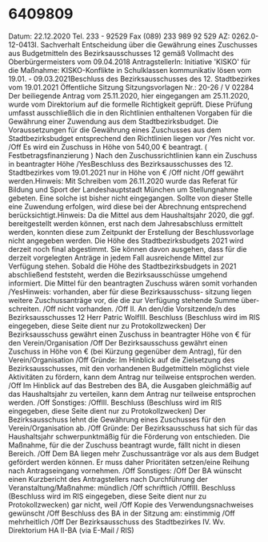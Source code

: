 # 6409809

Datum: 22.12.2020 Tel. 233 - 92529 Fax (089) 233 989 92 529 AZ: 0262.0-12-0413I. Sachverhalt
Entscheidung über die Gewährung eines Zuschusses aus Budgetmitteln des Bezirksausschusses 12 gemäß Vollmacht des Oberbürgermeisters vom 09.04.2018
AntragstellerIn: Initiative 'KISKO'
für die Maßnahme: KISKO-Konflikte in Schulklassen kommunikativ lösen vom 19.01. - 09.03.2021Beschluss des Bezirksausschusses des 12. Stadtbezirkes vom 19.01.2021
Öffentliche Sitzung
Sitzungsvorlagen Nr.: 20-26 / V 02284
Der beiliegende Antrag vom 25.11.2020, hier eingegangen am 25.11.2020, wurde vom Direktorium auf die formelle Richtigkeit geprüft. Diese Prüfung umfasst ausschließlich die in den Richtlinien enthaltenen Vorgaben für die Gewährung einer Zuwendung aus dem Stadtbezirksbudget.
Die Voraussetzungen für die Gewährung eines Zuschusses aus dem Stadtbezirksbudget entsprechend den Richtlinien liegen
vor /Yes
nicht vor. /Off
Es wird ein Zuschuss in Höhe von 540,00 € beantragt. ( Festbetragsfinanzierung ) Nach den Zuschussrichtlinien kann ein Zuschuss
in beantragter Höhe /YesBeschluss des Bezirksausschusses des 12. Stadtbezirkes vom 19.01.2021
nur in Höhe von € /Off
nicht /Off
gewährt werden.Hinweis:
Mit Schreiben vom 26.11.2020 wurde das Referat für Bildung und Sport der Landeshauptstadt München um Stellungnahme gebeten. Eine solche ist bisher nicht eingegangen. Sollte von dieser Stelle eine Zuwendung erfolgen, wird diese bei der Abrechnung entsprechend berücksichtigt.Hinweis:
Da die Mittel aus dem Haushaltsjahr 2020, die ggf. bereitgestellt werden können, erst nach dem Jahresabschluss ermittelt werden, konnten diese zum Zeitpunkt der Erstellung der Beschlussvorlage nicht angegeben werden. Die Höhe des Stadtbezirksbudgets 2021 wird derzeit noch final abgestimmt. Sie können davon ausgehen, dass für die derzeit vorgelegten Anträge in jedem Fall ausreichende Mittel zur Verfügung stehen. Sobald die Höhe des Stadtbezirksbudgets in 2021 abschließend feststeht, werden die Bezirksausschüsse umgehend informiert.
Die Mittel für den beantragten Zuschuss wären somit
vorhanden /YesHinweis:
vorhanden, aber für diese Bezirksausschuss- sitzung liegen weitere Zuschussanträge vor, die die zur Verfügung stehende Summe über- schreiten. /Off
nicht vorhanden. /Off
II. An den/die Vorsitzende/n des Bezirksausschusses 12 Herr Patric WolfIII. Beschluss (Beschluss wird im RIS eingegeben, diese Seite dient nur zu Protokollzwecken)
Der Bezirksausschuss gewährt einen Zuschuss in beantragter Höhe von € für den Verein/Organisation /Off
Der Bezirksausschuss gewährt einen Zuschuss in Höhe von € (bei Kürzung gegenüber dem Antrag), für den Verein/Organisation /Off
Gründe:
Im Hinblick auf die Zielsetzung des Bezirksausschusses, mit den vorhandenen Budgetmitteln möglichst viele Aktivitäten zu fördern, kann dem Antrag nur teilweise entsprochen werden. /Off
Im Hinblick auf das Bestreben des BA, die Ausgaben gleichmäßig auf das Haushaltsjahr zu verteilen, kann dem Antrag nur teilweise entsprochen werden. /Off
Sonstiges: /OffIII. Beschluss (Beschluss wird im RIS eingegeben, diese Seite dient nur zu Protokollzwecken)
Der Bezirksausschuss lehnt die Gewährung eines Zuschusses für den Verein/Organisation ab. /Off
Gründe:
Der Bezirksausschuss hat sich für das Haushaltsjahr schwerpunktmäßig für die Förderung von entschieden. Die Maßnahme, für die der Zuschuss beantragt wurde, fällt nicht in diesen Bereich. /Off
Dem BA liegen mehr Zuschussanträge vor als aus dem Budget gefördert werden können. Er muss daher Prioritäten setzen/eine Reihung nach Antragseingang vornehmen. /Off
Sonstiges: /Off
Der BA wünscht einen Kurzbericht des Antragstellers nach Durchführung der  Veranstaltung/Maßnahme:
mündlich /Off
schriftlich /OffIII. Beschluss (Beschluss wird im RIS eingegeben, diese Seite dient nur zu Protokollzwecken)
gar nicht, weil /Off
Kopie des Verwendungsnachweises gewünscht /Off
Beschluss des BA in der Sitzung am:
einstimmig /Off
mehrheitlich /Off
Der Bezirksausschuss des Stadtbezirkes
IV. Wv. Direktorium HA II-BA (via E-Mail / RIS)